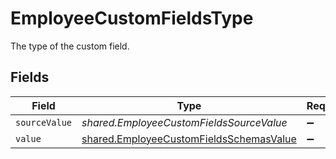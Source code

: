 # EmployeeCustomFieldsType

The type of the custom field.


## Fields

| Field                                                                                                     | Type                                                                                                      | Required                                                                                                  | Description                                                                                               |
| --------------------------------------------------------------------------------------------------------- | --------------------------------------------------------------------------------------------------------- | --------------------------------------------------------------------------------------------------------- | --------------------------------------------------------------------------------------------------------- |
| `sourceValue`                                                                                             | *shared.EmployeeCustomFieldsSourceValue*                                                                  | :heavy_minus_sign:                                                                                        | N/A                                                                                                       |
| `value`                                                                                                   | [shared.EmployeeCustomFieldsSchemasValue](../../../sdk/models/shared/employeecustomfieldsschemasvalue.md) | :heavy_minus_sign:                                                                                        | N/A                                                                                                       |